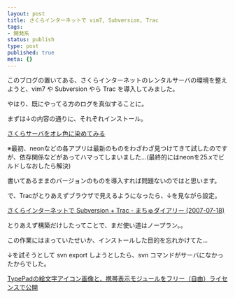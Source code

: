 ```yaml
---
layout: post
title: さくらインターネットで vim7, Subversion, Trac
tags:
- 開発系
status: publish
type: post
published: true
meta: {}
---
```

このブログの置いてある、さくらインターネットのレンタルサーバの環境を整えようと、vim7 や Subversion やら Trac を導入してみました。

やはり、既にやってる方のログを真似することに。

まずは↓の内容の通りに、それぞれインストール。

<a href="http://www.ruche-home.net/sakura.html">さくらサーバをオレ色に染めてみる</a>

※最初、neonなどの各アプリは最新のものをわざわざ見つけてきて試したのですが、依存関係などがあってハマってしまいました...(最終的にはneonを25.xでビルドしなおしたら解決)

書いてあるままのバージョンのものを導入すれば問題ないのではと思います。

で、Tracがとりあえずブラウザで見えるようになったら、↓を見ながら設定。

<a href="http://www.machu.jp/diary/20070718.html#p01">さくらインターネットで Subversion + Trac - まちゅダイアリー (2007-07-18)</a>

とりあえず構築だけしたってことで、まだ使い道はノープラン。。

<!--more-->
この作業にはまっていたせいか、インストールした目的を忘れかけてた...

↓を試そうとして svn export しようとしたら、svn コマンドがサーバになかったからでした。

<a href="http://start.typepad.jp/typecast/">TypePadの絵文字アイコン画像と、携帯表示モジュールをフリー（自由）ライセンスで公開</a>

